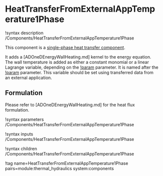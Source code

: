 # HeatTransferFromExternalAppTemperature1Phase

!syntax description /Components/HeatTransferFromExternalAppTemperature1Phase

This component is a [single-phase heat transfer component](thermal_hydraulics/component_groups/heat_transfer_1phase.md).

It adds a [ADOneDEnergyWallHeating.md] kernel to the energy equation.
The wall temperature is added as either a constant monomial or a linear Lagrange variable, depending
on the [!param](/Components/HeatTransferFromExternalAppTemperature1Phase/var_type) parameter.
It is named after the [!param](/Components/HeatTransferFromExternalAppTemperature1Phase/T_ext) parameter.
This variable should be set using transferred data from an external application.

## Formulation

Please refer to [ADOneDEnergyWallHeating.md] for the heat flux formulation.

!syntax parameters /Components/HeatTransferFromExternalAppTemperature1Phase

!syntax inputs /Components/HeatTransferFromExternalAppTemperature1Phase

!syntax children /Components/HeatTransferFromExternalAppTemperature1Phase

!tag name=HeatTransferFromExternalAppTemperature1Phase pairs=module:thermal_hydraulics system:components

